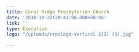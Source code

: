 ```yaml
---
title: Coral Ridge Presbyterian Church
date: '2018-10-22T20:43:50.000+00:00'
link: ''
type: Executive
logo: "/uploads/crpclogo-vertical 2[1] (1).jpg"

---
```

